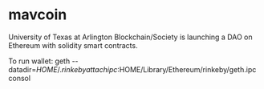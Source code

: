 # mavcoin
University of Texas at Arlington Blockchain/Society is launching a DAO on Ethereum with solidity smart contracts.

To run wallet:
geth --datadir=$HOME/.rinkeby attach ipc:$HOME/Library/Ethereum/rinkeby/geth.ipc consol
